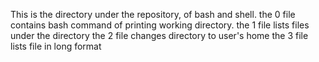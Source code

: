 This is the directory under the repository, of bash and shell.
the 0 file contains bash command of printing working directory.
the 1 file lists files under the directory
the 2 file changes directory to user's home
the 3 file lists file in long format